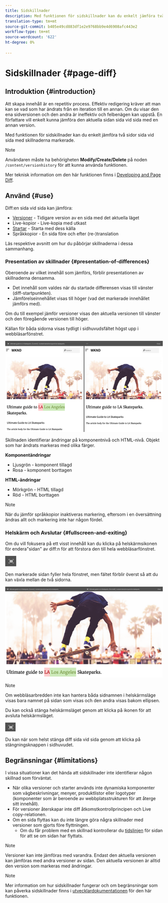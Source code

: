 ```yaml
---
title: Sidskillnader
description: Med funktionen för sidskillnader kan du enkelt jämföra två sidor sida vid sida med skillnaderna markerade.
translation-type: tm+mt
source-git-commit: b405e49cd883df1e2e9768bb9e4d6908afc443e2
workflow-type: tm+mt
source-wordcount: '622'
ht-degree: 0%

---
```



# Sidskillnader {#page-diff}

## Introduktion {#introduction}

Att skapa innehåll är en repetitiv process. Effektiv redigering kräver att man kan se vad som har ändrats från en iteration till en annan. Om du visar den ena sidversionen och den andra är ineffektiv och felbenägen kan uppstå. En författare vill enkelt kunna jämföra den aktuella sidan sida vid sida med en annan version.

Med funktionen för sidskillnader kan du enkelt jämföra två sidor sida vid sida med skillnaderna markerade.

>[!NOTE]
>
>Användaren måste ha behörigheten **Modify/Create/Delete** på noden `/content/versionhistory` för att kunna använda funktionen.
>
>Mer teknisk information om den här funktionen finns i [Developing and Page Diff](/help/implementing/developing/introduction/page-diff.md#operation-details).

## Använd {#use}

Diff:en sida vid sida kan jämföra:

* [Versioner](/help/sites-cloud/authoring/features/page-versions.md#comparing-a-version-with-current-page)  - Tidigare version av en sida med det aktuella läget
* Live-kopior - Live-kopia med utkast <!-- [Live Copies](/help/sites-administering/msm-livecopy.md#comparing-a-live-copy-page-with-a-blueprint-page) - Live Copy with its Blueprint-->
* [Startar](/help/sites-cloud/authoring/launches/editing.md#comparing-a-launch-page-to-its-source-page)  - Starta med dess källa
* Språkkopior - En sida före och efter (re-)translation <!-- [Language Copies](/help/sites-administering/tc-manage.md#comparing-language-copies) - A page before and after (re-)translation-->

Läs respektive avsnitt om hur du påbörjar skillnaderna i dessa sammanhang.

### Presentation av skillnader {#presentation-of-differences}

Oberoende av vilket innehåll som jämförs, förblir presentationen av skillnaderna densamma.

* Det innehåll som valdes när du startade differensen visas till vänster (diff-startpunkten).
* Jämförelseinnehållet visas till höger (vad det markerade innehållet jämförs med).

Om du till exempel jämför versioner visas den aktuella versionen till vänster och den föregående versionen till höger.

Källan för båda sidorna visas tydligt i sidhuvudsfältet högst upp i webbläsarfönstret.

![Versioner sida vid sida](/help/sites-cloud/authoring/assets/versions-side-by-side.png)

Skillnaden identifierar ändringar på komponentnivå och HTML-nivå. Objekt som har ändrats markeras med olika färger.

**Komponentändringar**

* Ljusgrön - komponent tillagd
* Rosa - komponent borttagen

**HTML-ändringar**

* Mörkgrön - HTML tillagd
* Röd - HTML borttagen

>[!NOTE]
>
>När du jämför språkkopior inaktiveras markering, eftersom i en översättning ändras allt och markering inte har någon fördel.

### Helskärm och Avslutar {#fullscreen-and-exiting}

Om du vill fokusera på ett visst innehåll kan du klicka på helskärmsikonen för endera&quot;sidan&quot; av diff:n för att förstora den till hela webbläsarfönstret.

![Helskärmsknapp](/help/sites-cloud/authoring/assets/versions-full-screen.png)

Den markerade sidan fyller hela fönstret, men fältet förblir överst så att du kan växla mellan de två sidorna.

![Helskärmsläge](/help/sites-cloud/authoring/assets/versions-full-screen-mode.png)

>[!NOTE]
>
>Om webbläsarbredden inte kan hantera båda sidnamnen i helskärmsläge visas bara namnet på sidan som visas och den andra visas bakom ellipsen.

Du kan också stänga helskärmsläget genom att klicka på ikonen för att avsluta helskärmsläget.

![Avsluta helskärmsläge](/help/sites-cloud/authoring/assets/versions-exit-full-screen.png)

Du kan när som helst stänga diff sida vid sida genom att klicka på stängningsknappen i sidhuvudet.

## Begränsningar {#limitations}

I vissa situationer kan det hända att sidskillnader inte identifierar någon skillnad som förväntat.

* När olika versioner och starter används inte dynamiska komponenter som vägbeskrivningar, menyer, produktlistor eller logotyper (komponenter som är beroende av webbplatsstrukturen för att återge sitt innehåll).
* För versioner återskapar inte diff åtkomstkontrollprincipen och Live copy-relationen.
* Om en sida flyttas kan du inte längre göra några skillnader med versioner som gjorts före flyttningen.
   * Om du får problem med en skillnad kontrollerar du [tidslinjen](/help/sites-cloud/authoring/getting-started/basic-handling.md#timeline) för sidan för att se om sidan har flyttats.

>[!NOTE]
>
>Versioner kan inte jämföras med varandra. Endast den aktuella versionen kan jämföras med andra versioner av sidan. Den aktuella versionen är alltid den version som markeras med ändringar.

>[!NOTE]
>
>Mer information om hur sidskillnader fungerar och om begränsningar som kan påverka sidskillnader finns i [utvecklardokumentationen](/help/implementing/developing/introduction/page-diff.md) för den här funktionen.
